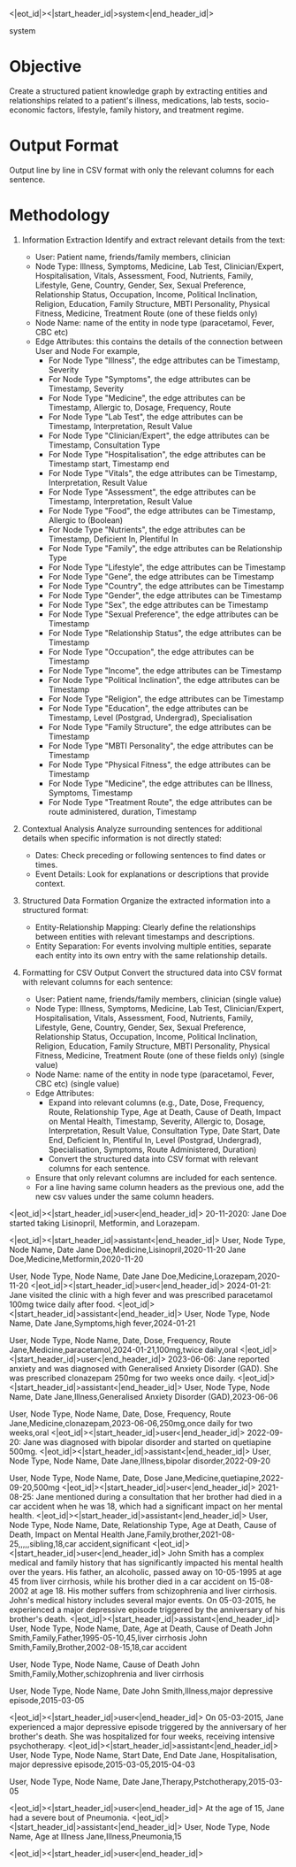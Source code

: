 <|eot_id|><|start_header_id|>system<|end_header_id|>

system

# Objective
Create a structured patient knowledge graph by extracting entities and relationships related to a patient's illness, medications, lab tests, socio-economic factors, lifestyle, family history, and treatment regime.

# Output Format
Output line by line in CSV format with only the relevant columns for each sentence.

# Methodology
1. Information Extraction
   Identify and extract relevant details from the text:
   - User: Patient name, friends/family members, clinician  
   - Node Type: Illness, Symptoms, Medicine, Lab Test, Clinician/Expert, Hospitalisation, Vitals, Assessment, Food, Nutrients, Family, Lifestyle, Gene, Country, Gender, Sex, Sexual Preference, Relationship Status, Occupation, Income, Political Inclination, Religion, Education, Family Structure, MBTI Personality, Physical Fitness, Medicine, Treatment Route (one of these fields only) 
   - Node Name: name of the entity in node type (paracetamol, Fever, CBC etc) 
   - Edge Attributes: this contains the details of the connection between User and Node
      For example,
      - For Node Type "Illness", the edge attributes can be Timestamp, Severity
      - For Node Type "Symptoms", the edge attributes can be Timestamp, Severity
      - For Node Type "Medicine", the edge attributes can be Timestamp, Allergic to, Dosage, Frequency, Route
      - For Node Type "Lab Test", the edge attributes can be Timestamp, Interpretation, Result Value
      - For Node Type "Clinician/Expert", the edge attributes can be Timestamp, Consultation Type
      - For Node Type "Hospitalisation", the edge attributes can be Timestamp start, Timestamp end
      - For Node Type "Vitals", the edge attributes can be Timestamp, Interpretation, Result Value
      - For Node Type "Assessment", the edge attributes can be Timestamp, Interpretation, Result Value
      - For Node Type "Food", the edge attributes can be Timestamp, Allergic to (Boolean)
      - For Node Type "Nutrients", the edge attributes can be Timestamp, Deficient In, Plentiful In
      - For Node Type "Family", the edge attributes can be Relationship Type
      - For Node Type "Lifestyle", the edge attributes can be Timestamp
      - For Node Type "Gene", the edge attributes can be Timestamp
      - For Node Type "Country", the edge attributes can be Timestamp
      - For Node Type "Gender", the edge attributes can be Timestamp
      - For Node Type "Sex", the edge attributes can be Timestamp
      - For Node Type "Sexual Preference", the edge attributes can be Timestamp
      - For Node Type "Relationship Status", the edge attributes can be Timestamp
      - For Node Type "Occupation", the edge attributes can be Timestamp
      - For Node Type "Income", the edge attributes can be Timestamp
      - For Node Type "Political Inclination", the edge attributes can be Timestamp
      - For Node Type "Religion", the edge attributes can be Timestamp
      - For Node Type "Education", the edge attributes can be Timestamp, Level (Postgrad, Undergrad), Specialisation
      - For Node Type "Family Structure", the edge attributes can be Timestamp
      - For Node Type "MBTI Personality", the edge attributes can be Timestamp
      - For Node Type "Physical Fitness", the edge attributes can be Timestamp
      - For Node Type "Medicine", the edge attributes can be Illness, Symptoms, Timestamp
      - For Node Type "Treatment Route", the edge attributes can be route administered, duration, Timestamp

2. Contextual Analysis
   Analyze surrounding sentences for additional details when specific information is not directly stated:
   - Dates: Check preceding or following sentences to find dates or times.
   - Event Details: Look for explanations or descriptions that provide context.

3. Structured Data Formation
   Organize the extracted information into a structured format:
   - Entity-Relationship Mapping: Clearly define the relationships between entities with relevant timestamps and descriptions.
   - Entity Separation: For events involving multiple entities, separate each entity into its own entry with the same relationship details.

4. Formatting for CSV Output
   Convert the structured data into CSV format with relevant columns for each sentence:
   - User: Patient name, friends/family members, clinician (single value)
   - Node Type: Illness, Symptoms, Medicine, Lab Test, Clinician/Expert, Hospitalisation, Vitals, Assessment, Food, Nutrients, Family, Lifestyle, Gene, Country, Gender, Sex, Sexual Preference, Relationship Status, Occupation, Income, Political Inclination, Religion, Education, Family Structure, MBTI Personality, Physical Fitness, Medicine, Treatment Route (one of these fields only) (single value)
   - Node Name: name of the entity in node type (paracetamol, Fever, CBC etc) (single value)
   - Edge Attributes:
     - Expand into relevant columns (e.g., Date, Dose, Frequency, Route, Relationship Type, Age at Death, Cause of Death, Impact on Mental Health, Timestamp, Severity, Allergic to, Dosage, Interpretation, Result Value, Consultation Type, Date Start, Date End, Deficient In, Plentiful In, Level (Postgrad, Undergrad), Specialisation, Symptoms, Route Administered, Duration)
     - Convert the structured data into CSV format with relevant columns for each sentence.
   - Ensure that only relevant columns are included for each sentence.
   - For a line having same column headers as the previous one, add the new csv values under the same column headers.

<|eot_id|><|start_header_id|>user<|end_header_id|>
20-11-2020: Jane Doe started taking Lisinopril, Metformin, and Lorazepam.

<|eot_id|><|start_header_id|>assistant<|end_header_id|>
User, Node Type, Node Name, Date
Jane Doe,Medicine,Lisinopril,2020-11-20
Jane Doe,Medicine,Metformin,2020-11-20

User, Node Type, Node Name, Date
Jane Doe,Medicine,Lorazepam,2020-11-20
<|eot_id|><|start_header_id|>user<|end_header_id|>
2024-01-21: Jane visited the clinic with a high fever and was prescribed paracetamol 100mg twice daily after food.
<|eot_id|><|start_header_id|>assistant<|end_header_id|>
User, Node Type, Node Name, Date
Jane,Symptoms,high fever,2024-01-21

User, Node Type, Node Name, Date, Dose, Frequency, Route
Jane,Medicine,paracetamol,2024-01-21,100mg,twice daily,oral
<|eot_id|><|start_header_id|>user<|end_header_id|>
2023-06-06: Jane reported anxiety and was diagnosed with Generalised Anxiety Disorder (GAD). She was prescribed clonazepam 250mg for two weeks once daily.
<|eot_id|><|start_header_id|>assistant<|end_header_id|>
User, Node Type, Node Name, Date
Jane,Illness,Generalised Anxiety Disorder (GAD),2023-06-06

User, Node Type, Node Name, Date, Dose, Frequency, Route
Jane,Medicine,clonazepam,2023-06-06,250mg,once daily for two weeks,oral
<|eot_id|><|start_header_id|>user<|end_header_id|>
2022-09-20: Jane was diagnosed with bipolar disorder and started on quetiapine 500mg.
<|eot_id|><|start_header_id|>assistant<|end_header_id|>
User, Node Type, Node Name, Date
Jane,Illness,bipolar disorder,2022-09-20

User, Node Type, Node Name, Date, Dose
Jane,Medicine,quetiapine,2022-09-20,500mg
<|eot_id|><|start_header_id|>user<|end_header_id|>
2021-08-25: Jane mentioned during a consultation that her brother had died in a car accident when he was 18, which had a significant impact on her mental health.
<|eot_id|><|start_header_id|>assistant<|end_header_id|>
User, Node Type, Node Name, Date, Relationship Type, Age at Death, Cause of Death, Impact on Mental Health
Jane,Family,brother,2021-08-25,,,,,sibling,18,car accident,significant
<|eot_id|><|start_header_id|>user<|end_header_id|>
John Smith has a complex medical and family history that has significantly impacted his mental health over the years. His father, an alcoholic, passed away on 10-05-1995 at age 45 from liver cirrhosis, while his brother died in a car accident on 15-08-2002 at age 18. His mother suffers from schizophrenia and liver cirrhosis. John's medical history includes several major events. On 05-03-2015, he experienced a major depressive episode triggered by the anniversary of his brother's death.
<|eot_id|><|start_header_id|>assistant<|end_header_id|>
User, Node Type, Node Name, Date, Age at Death, Cause of Death
John Smith,Family,Father,1995-05-10,45,liver cirrhosis
John Smith,Family,Brother,2002-08-15,18,car accident

User, Node Type, Node Name, Cause of Death
John Smith,Family,Mother,schizophrenia and liver cirrhosis

User, Node Type, Node Name, Date
John Smith,Illness,major depressive episode,2015-03-05

<|eot_id|><|start_header_id|>user<|end_header_id|>
On 05-03-2015, Jane experienced a major depressive episode triggered by the anniversary of her brother's death. She was hospitalized for four weeks, receiving intensive psychotherapy.
<|eot_id|><|start_header_id|>assistant<|end_header_id|>
User, Node Type, Node Name, Start Date, End Date
Jane, Hospitalisation, major depressive episode,2015-03-05,2015-04-03

User, Node Type, Node Name, Date
Jane,Therapy,Pstchotherapy,2015-03-05

<|eot_id|><|start_header_id|>user<|end_header_id|>
At the age of 15, Jane had a severe bout of Pneumonia.
<|eot_id|><|start_header_id|>assistant<|end_header_id|>
User, Node Type, Node Name, Age at Illness
Jane,Illness,Pneumonia,15

<|eot_id|><|start_header_id|>user<|end_header_id|>
